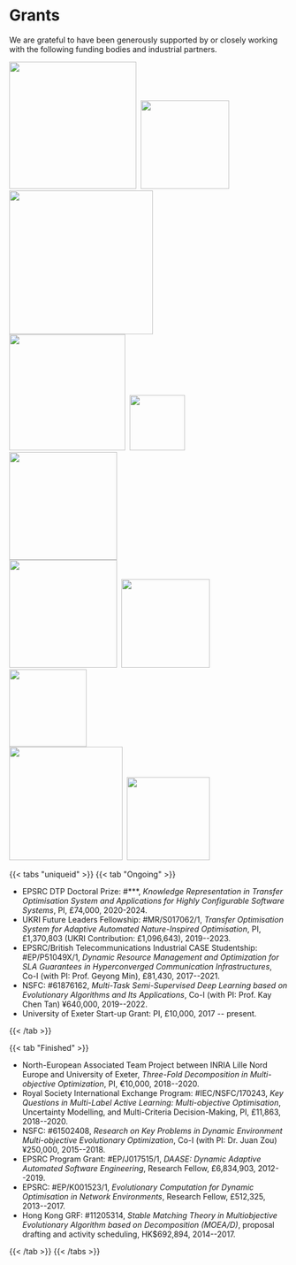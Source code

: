 # Grants

We are grateful to have been generously supported by or closely working with the following funding bodies and industrial partners.

 <img src="/media/ukri.png" width="230">&nbsp; <img src="/media/rs2.gif" width="160">&nbsp; <img src="/media/epsrc.png" width="260"><br>
 <img src="/media/rgc.jpg" width="210">&nbsp;  <img src="/media/nsfc.jpeg" width="100">&nbsp; <img src="/media/inria.png" width="195"></br>
 <img src="/media/uoe.gif" width="195">&nbsp;  <img src="/media/sww.png" width="160">&nbsp; <img src="/media/wpa.jpeg" width="140"><br>
 <img src="/media/dashboard.png" width="205">&nbsp; <img src="/media/bt.png" width="150"> 

{{< tabs "uniqueid" >}}
{{< tab "Ongoing" >}}

- EPSRC DTP Doctoral Prize: #\*\*\*, _Knowledge Representation in Transfer Optimisation System and Applications for Highly Configurable Software Systems_, PI, &pound;74,000, 2020-2024.
- UKRI Future Leaders Fellowship: #MR/S017062/1, _Transfer Optimisation System for Adaptive Automated Nature-Inspired Optimisation_, PI, &pound;1,370,803 (UKRI Contribution: &pound;1,096,643), 2019--2023.
- EPSRC/British Telecommunications Industrial CASE Studentship: #EP/P51049X/1, _Dynamic Resource Management and Optimization for SLA Guarantees in Hyperconverged Communication Infrastructures_, Co-I (with PI: Prof. Geyong Min), &pound;81,430, 2017--2021.
- NSFC: #61876162, _Multi-Task Semi-Supervised Deep Learning based on Evolutionary Algorithms and Its Applications_, Co-I (with PI: Prof. Kay Chen Tan) &yen;640,000, 2019--2022.
- University of Exeter Start-up Grant: PI, &pound;10,000, 2017 -- present.

{{< /tab >}}

{{< tab "Finished" >}}

- North-European Associated Team Project between INRIA Lille Nord Europe and University of Exeter, _Three-Fold Decomposition in Multi-objective Optimization_, PI, &euro;10,000, 2018--2020.
- Royal Society International Exchange Program: #IEC/NSFC/170243, _Key Questions in Multi-Label Active Learning: Multi-objective Optimisation_, Uncertainty Modelling, and Multi-Criteria Decision-Making, PI, &pound;11,863, 2018--2020.
- NSFC: #61502408, _Research on Key Problems in Dynamic Environment Multi-objective Evolutionary Optimization_, Co-I (with PI: Dr. Juan Zou) &yen;250,000, 2015--2018.
- EPSRC Program Grant: #EP/J017515/1, _DAASE: Dynamic Adaptive Automated Software Engineering_, Research Fellow, &pound;6,834,903, 2012--2019.
- EPSRC: #EP/K001523/1, _Evolutionary Computation for Dynamic Optimisation in Network Environments_, Research Fellow, &pound;512,325, 2013--2017.
- Hong Kong GRF: #11205314, _Stable Matching Theory in Multiobjective Evolutionary Algorithm based on Decomposition (MOEA/D)_, proposal drafting and activity scheduling, HK$692,894, 2014--2017.

{{< /tab >}}
{{< /tabs >}}
